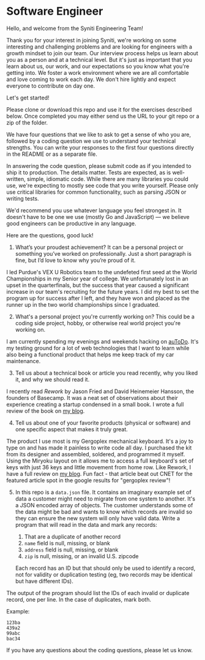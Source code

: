 # Software Engineer

Hello, and welcome from the Syniti Engineering Team!

Thank you for your interest in joining Syniti, we're working on some
interesting and challenging problems and are looking for engineers with a
growth mindset to join our team. Our interview process helps us learn about
you as a person and at a technical level. But it's just as important that you
learn about us, our work, and our expectations so you know what you're
getting into. We foster a work environment where we are all comfortable and
love coming to work each day. We don't hire lightly and expect everyone to
contribute on day one.

Let's get started!

Please clone or download this repo and use it for the exercises described below.
Once completed you may either send us the URL to your git repo or a zip of
the folder.

We have four questions that we like to ask to get a sense of who you are, 
followed by a coding question we use to understand your technical strengths. 
You can write your responses to the first four questions directly in the README 
or as a separate file.

In answering the code question, please submit code as if you intended to
ship it to production. The details matter. Tests are expected, as is
well-written, simple, idiomatic code. While there are many libraries you
could use, we're expecting to mostly see code that you write yourself. Please
only use critical libraries for common functionality, such as parsing JSON or
writing tests.

We'd recommend you use whatever language you feel strongest in. It doesn't have
to be one we use (mostly Go and JavaScript) — we believe good engineers can be 
productive in any language.

Here are the questions, good luck!

1. What’s your proudest achievement? It can be a personal project or something
   you’ve worked on professionally. Just a short paragraph is fine, but I’d
   love to know why you’re proud of it.
   
I led Purdue's VEX U Robotics team to the undefeted first seed at the World Championships in my Senior year of college. We unfortunately lost in an upset in the quarterfinals, but the success that year caused a significant increase in our team's recruiting for the future years. I did my best to set the program up for success after I left, and they have won and placed as the runner up in the two world championships since I graduated.

2. What's a personal project you're currently working on? This could be a
   coding side project, hobby, or otherwise real world project you're working
   on.
   
I am currently spending my evenings and weekends hacking on [auToDo](https://github.com/autodo-app/autodo). It's my testing ground for a lot of web technologies that I want to learn while also being a functional product that helps me keep track of my car maintenance.

3. Tell us about a technical book or article you read recently, why you liked
   it, and why we should read it.
   
I recently read _Rework_ by Jason Fried and David Heinemeier Hansson, the founders of Basecamp. It was a neat set of observations about their experience creating a startup condensed in a small book. I wrote a full review of the book on [my blog](https://jonathanbayless.com/2021/02/08/rework.html).

4. Tell us about one of your favorite products (physical or software) and one
   specific aspect that makes it truly great.
   
The product I use most is my Gergoplex mechanical keyboard. It's a joy to type on and has made it painless to write code all day. I purchased the kit from its designer and assembled, soldered, and programmed it myself. Using the Miryoku layout on it allows me to access a full keyboard's set of keys with just 36 keys and little movement from home row. Like Rework, I have a full review on [my blog](https://jonathanbayless.com/2020/10/07/gergoplex-review.html). Fun fact - that article beat out CNET for the featured article spot in the google results for "gergoplex review"!

5. In this repo is a `data.json` file. It contains an imaginary example set
   of data a customer might need to migrate from one system to another. It's a
   JSON encoded array of objects. The customer understands some of the data
   might be bad and wants to know which records are invalid so they can ensure
   the new system will only have valid data. Write a program that will read
   in the data and mark any records:

   1. That are a duplicate of another record
   2. `name` field is null, missing, or blank
   3. `address` field is null, missing, or blank
   4. `zip` is null, missing, or an invalid U.S. zipcode

   Each record has an ID but that should only be used to identify a record,
   not for validity or duplication testing (eg, two records may be identical
   but have different IDs).

The output of the program should list the IDs of each invalid or duplicate
record, one per line. In the case of duplicates, mark both.

Example:

```
123ba
439a2
99abc
bac34
```

If you have any questions about the coding questions, please let us know.
